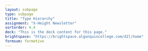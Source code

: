 ```yaml
---
layout: subpage
type: subpage
title: "Type Hierarchy"
assignment: "X-Height Newsletter"
sortorder: 4.4
deck: "This is the deck content for this page."
brightspace: "https://brightspace.algonquincollege.com/d2l/home"
formsum: formative
---
```

